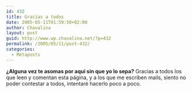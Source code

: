 ```yaml
---
id: 432
title: Gracias a todos
date: 2005-05-11T01:59:50+02:00
author: Chavalina
layout: post
guid: http://www.wp.chavalina.net/?p=432
permalink: /2005/05/11/post-432/
categories:
  - Metaposts
---
```

**&iquest;Alguna vez te asomas por aquí sin que yo lo sepa?** Gracias a todos los que leen y comentan esta página, y a los que me escriben mails, siento no poder contestar a todos, intentaré hacerlo poco a poco.